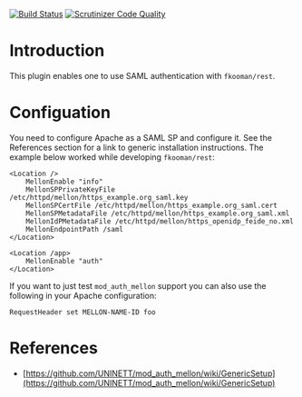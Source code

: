 [![Build Status](https://travis-ci.org/fkooman/php-lib-rest-plugin-mellon.svg?branch=master)](https://travis-ci.org/fkooman/php-lib-rest-plugin-mellon)
[![Scrutinizer Code Quality](https://scrutinizer-ci.com/g/fkooman/php-lib-rest-plugin-mellon/badges/quality-score.png?b=master)](https://scrutinizer-ci.com/g/fkooman/php-lib-rest-plugin-mellon/?branch=master)

# Introduction
This plugin enables one to use SAML authentication with `fkooman/rest`. 

# Configuation
You need to configure Apache as a SAML SP and configure it. See the 
References section for a link to generic installation instructions. The example
below worked while developing `fkooman/rest`:

    <Location />
        MellonEnable "info"
        MellonSPPrivateKeyFile /etc/httpd/mellon/https_example.org_saml.key
        MellonSPCertFile /etc/httpd/mellon/https_example.org_saml.cert
        MellonSPMetadataFile /etc/httpd/mellon/https_example.org_saml.xml
        MellonIdPMetadataFile /etc/httpd/mellon/https_openidp_feide_no.xml
        MellonEndpointPath /saml
    </Location>

    <Location /app>
        MellonEnable "auth"
    </Location>

If you want to just test `mod_auth_mellon` support you can also use the 
following in your Apache configuration:

    RequestHeader set MELLON-NAME-ID foo

# References
- [https://github.com/UNINETT/mod_auth_mellon/wiki/GenericSetup](https://github.com/UNINETT/mod_auth_mellon/wiki/GenericSetup)

